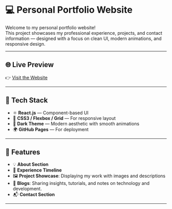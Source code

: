 # 💻 Personal Portfolio Website

Welcome to my personal portfolio website!  
This project showcases my professional experience, projects, and contact information — designed with a focus on clean UI, modern animations, and responsive design.

---

## 🌐 Live Preview
👉 [Visit the Website](https://PatidarAshish.github.io)

---

## 🚀 Tech Stack

- ⚛️ **React.js** — Component-based UI
- 💅 **CSS3 / Flexbox / Grid** — For responsive layout
- 🎨 **Dark Theme** — Modern aesthetic with smooth animations
- 🌍 **GitHub Pages** — For deployment

---

## 📂 Features

- 💡 **About Section**  
- 📜 **Experience Timeline**  
- 🖼️ **Project Showcase**: Displaying my work with images and descriptions
- 📝 **Blogs**: Sharing insights, tutorials, and notes on technology and development.
- 📬 **Contact Section**

---